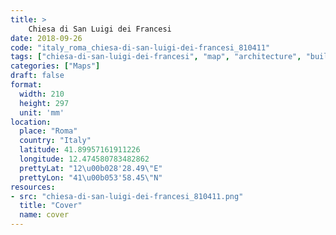```yaml
---
title: > 
    Chiesa di San Luigi dei Francesi
date: 2018-09-26
code: "italy_roma_chiesa-di-san-luigi-dei-francesi_810411"
tags: ["chiesa-di-san-luigi-dei-francesi", "map", "architecture", "buildings", "Roma", "Italy"]
categories: ["Maps"]
draft: false
format:
  width: 210
  height: 297
  unit: 'mm'
location:
  place: "Roma"
  country: "Italy"
  latitude: 41.89957161911226
  longitude: 12.474580783482862
  prettyLat: "12\u00b028'28.49\"E"
  prettyLon: "41\u00b053'58.45\"N"
resources:
- src: "chiesa-di-san-luigi-dei-francesi_810411.png"
  title: "Cover"
  name: cover
---
```

